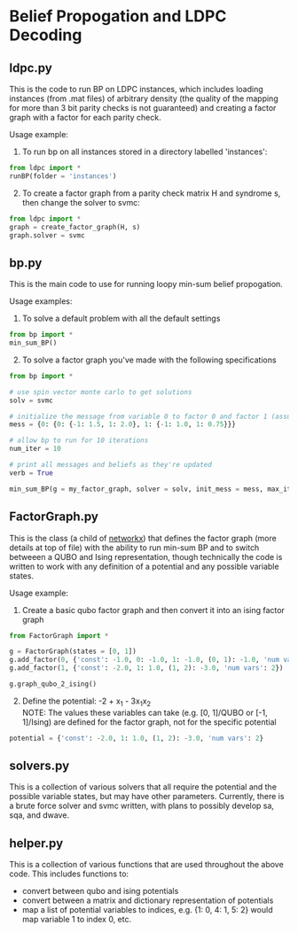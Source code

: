 # Belief Propogation and LDPC Decoding

## ldpc.py
This is the code to run BP on LDPC instances, which includes loading instances (from .mat files) of arbitrary density (the quality of the mapping for more than 3 bit parity checks is not guaranteed) and creating a factor graph with a factor for each parity check.

Usage example:

1) To run bp on all instances stored in a directory labelled 'instances':
```python
from ldpc import *
runBP(folder = 'instances')
```

2) To create a factor graph from a parity check matrix H and syndrome s, then change the solver to svmc:
```python
from ldpc import *
graph = create_factor_graph(H, s)
graph.solver = svmc
```



## bp.py
This is the main code to use for running loopy min-sum belief propogation.

Usage examples:

1) To solve a default problem with all the default settings
```python
from bp import *
min_sum_BP()
```

2) To solve a factor graph you've made with the following specifications
```python
from bp import *

# use spin vector monte carlo to get solutions
solv = svmc 

# initialize the message from variable 0 to factor 0 and factor 1 (assuming an ising model)
mess = {0: {0: {-1: 1.5, 1: 2.0}, 1: {-1: 1.0, 1: 0.75}}} 

# allow bp to run for 10 iterations
num_iter = 10

# print all messages and beliefs as they're updated
verb = True

min_sum_BP(g = my_factor_graph, solver = solv, init_mess = mess, max_iter = num_iter, verbose = verb)
```


## FactorGraph.py
This is the class (a child of [networkx](https://networkx.github.io/)) that defines the factor graph (more details at top of file) with the ability to run min-sum BP and to switch betweeen a QUBO and Ising representation, though technically the code is written to work with any definition of a potential and any possible variable states.

Usage example:

1) Create a basic qubo factor graph and then convert it into an ising factor graph
```python
from FactorGraph import *

g = FactorGraph(states = [0, 1])
g.add_factor(0, {'const': -1.0, 0: -1.0, 1: -1.0, (0, 1): -1.0, 'num vars': 2})
g.add_factor(1, {'const': -2.0, 1: 1.0, (1, 2): -3.0, 'num vars': 2})

g.graph_qubo_2_ising()
```
2) Define the potential: -2 + x<sub>1</sub> - 3x<sub>1</sub>x<sub>2</sub>
<br>NOTE: The values these variables can take (e.g. [0, 1]/QUBO or [-1, 1]/Ising) are defined for the factor graph, not for the specific potential
```python
potential = {'const': -2.0, 1: 1.0, (1, 2): -3.0, 'num vars': 2}
```


## solvers.py
This is a collection of various solvers that all require the potential and the possible variable states, but may have other parameters. Currently, there is a brute force solver and svmc written, with plans to possibly develop sa, sqa, and dwave.

## helper.py
This is a collection of various functions that are used throughout the above code. This includes functions to:
* convert between qubo and ising potentials 
* convert between a matrix and dictionary representation of potentials
* map a list of potential variables to indices, e.g. {1: 0, 4: 1, 5: 2} would map variable 1 to index 0, etc.



